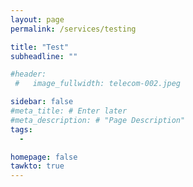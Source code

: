 ```yaml
---
layout: page
permalink: /services/testing

title: "Test"
subheadline: ""

#header:
 #   image_fullwidth: telecom-002.jpeg

sidebar: false
#meta_title: # Enter later
#meta_description: # "Page Description"
tags:
  - 

homepage: false
tawkto: true
---
```

